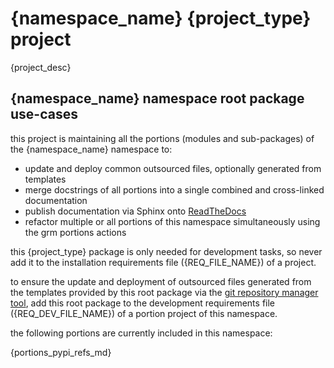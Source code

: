 # __{namespace_name}__ {project_type} project

{project_desc}

## {namespace_name} namespace root package use-cases

this project is maintaining all the portions (modules and sub-packages) of the {namespace_name} namespace to:

* update and deploy common outsourced files, optionally generated from templates
* merge docstrings of all portions into a single combined and cross-linked documentation
* publish documentation via Sphinx onto [ReadTheDocs](https://{namespace_name}.readthedocs.io "{namespace_name} on RTD")
* refactor multiple or all portions of this namespace simultaneously using the grm portions actions

this {project_type} package is only needed for development tasks, so never add it to the installation requirements
file ({REQ_FILE_NAME}) of a project.

to ensure the update and deployment of outsourced files generated from the templates provided by this root package via
the [git repository manager tool](https://github.com/degroup/de_git_repo_manager), add this root package to the
development requirements file ({REQ_DEV_FILE_NAME}) of a portion project of this namespace.

the following portions are currently included in this namespace:

{portions_pypi_refs_md}

